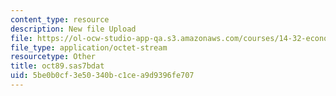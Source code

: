 ```yaml
---
content_type: resource
description: New file Upload
file: https://ol-ocw-studio-app-qa.s3.amazonaws.com/courses/14-32-econometrics-spring-2007/5be0b0cf3e50340bc1cea9d9396fe707_oct89.sas7bdat
file_type: application/octet-stream
resourcetype: Other
title: oct89.sas7bdat
uid: 5be0b0cf-3e50-340b-c1ce-a9d9396fe707
---
```

